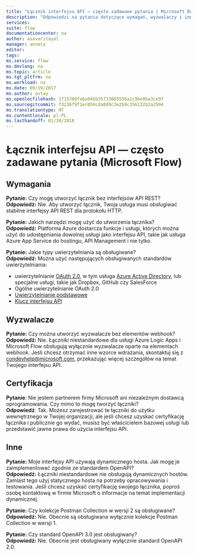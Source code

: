 ```yaml
---
title: "Łącznik interfejsu API — często zadawane pytania | Microsoft Docs"
description: "Odpowiedzi na pytania dotyczące wymagań, wyzwalaczy i innych obszarów."
services: 
suite: flow
documentationcenter: na
author: asavaritayal
manager: anneta
editor: 
tags: 
ms.service: flow
ms.devlang: na
ms.topic: article
ms.tgt_pltfrm: na
ms.workload: na
ms.date: 09/19/2017
ms.author: astay
ms.openlocfilehash: 1715700fa6a94bb35733865556a2c9be0ba3ce9f
ms.sourcegitcommit: f3236f9f1ec050cda0d9c3e2b9c356132b2a2594
ms.translationtype: HT
ms.contentlocale: pl-PL
ms.lasthandoff: 01/30/2018
---
```

# <a name="api-connector-faq-microsoft-flow"></a>Łącznik interfejsu API — często zadawane pytania (Microsoft Flow)
## <a name="requirements"></a>Wymagania
**Pytanie:** Czy mogę utworzyć łącznik bez interfejsów API REST? </br>
**Odpowiedź:** Nie. Aby utworzyć łącznik, Twoja usługa musi obsługiwać stabilne interfejsy API REST dla protokołu HTTP. 

**Pytanie:** Jakich narzędzi mogę użyć do utworzenia łącznika? </br>
**Odpowiedź:** Platforma Azure dostarcza funkcje i usługi, których można użyć do udostępniania dowolnej usługi jako interfejsu API, takie jak usługa Azure App Service do hostingu, API Management i nie tylko.

**Pytanie:** Jakie typy uwierzytelniania są obsługiwane? </br>
**Odpowiedź:** Można użyć następujących obsługiwanych standardów uwierzytelniania:

* uwierzytelnianie [OAuth 2.0](https://oauth.net/2/), w tym usługa [Azure Active Directory](https://azure.microsoft.com/develop/identity/), lub specjalne usługi, takie jak Dropbox, GitHub czy SalesForce
* Ogólne uwierzytelnianie OAuth 2.0
* [Uwierzytelnianie podstawowe](https://swagger.io/docs/specification/authentication/basic-authentication/)
* [Klucz interfejsu API](https://swagger.io/docs/specification/authentication/api-keys/)

## <a name="triggers"></a>Wyzwalacze
**Pytanie:** Czy można utworzyć wyzwalacze bez elementów webhook? </br>
**Odpowiedź:** Nie. Łączniki niestandardowe dla usługi Azure Logic Apps i Microsoft Flow obsługują wyłącznie wyzwalacze oparte na elementach webhook. Jeśli chcesz otrzymać inne wzorce wdrażania, skontaktuj się z [condevhelp@microsoft.com](mailto:condevhelp@microsoft.com), przekazując więcej szczegółów na temat Twojego interfejsu API.

## <a name="certification"></a>Certyfikacja
**Pytanie**: Nie jestem partnerem firmy Microsoft ani niezależnym dostawcą oprogramowania. Czy mimo to mogę tworzyć łączniki? </br>
**Odpowiedź**: Tak. Możesz zarejestrować te łączniki do użytku wewnętrznego w Twojej organizacji, ale jeśli chcesz uzyskać certyfikację łącznika i publicznie go wydać, musisz być właścicielem bazowej usługi lub przedstawić jawne prawa do użycia interfejsu API.

## <a name="other"></a>Inne
**Pytanie:** Moje interfejsy API używają dynamicznego hosta. Jak mogę je zaimplementować zgodnie ze standardem OpenAPI? </br>
**Odpowiedź:** Łączniki niestandardowe nie obsługują dynamicznych hostów. Zamiast tego użyj statycznego hosta na potrzeby opracowywania i testowania. Jeśli chcesz uzyskać certyfikację swojego łącznika, poproś osobę kontaktową w firmie Microsoft o informacje na temat implementacji dynamicznej.

**Pytanie:** Czy kolekcje Postman Collection w wersji 2 są obsługiwane? </br>
**Odpowiedź:** Nie. Obecnie są obsługiwana wyłącznie kolekcje Postman Collection w wersji 1.

**Pytanie:** Czy standard OpenAPI 3.0 jest obsługiwany? </br>
**Odpowiedź:** Nie. Obecnie jest obsługiwany wyłącznie standard OpenAPI 2.0.

